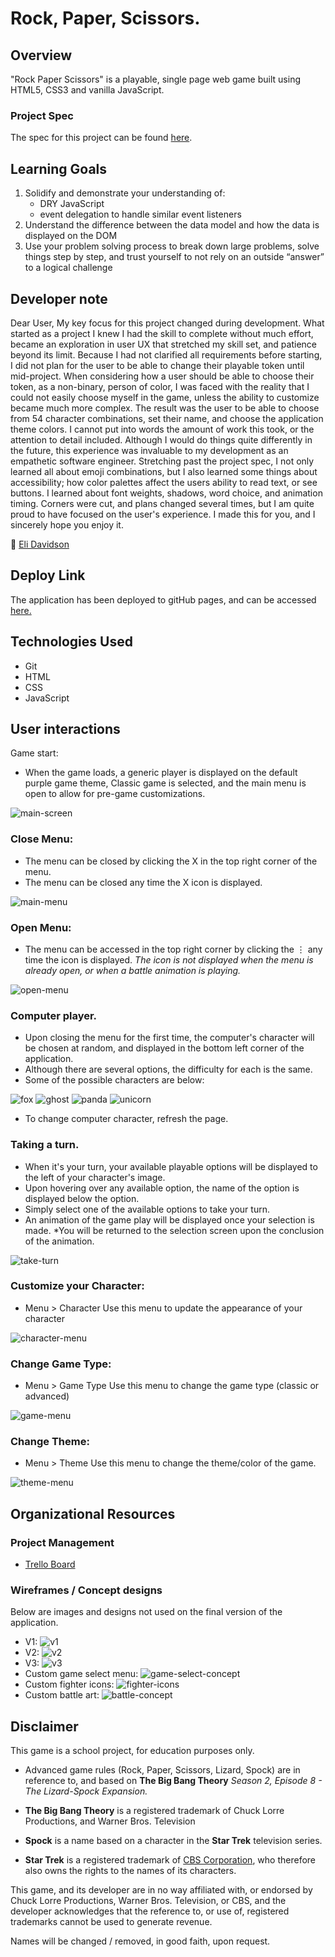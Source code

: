 # Rock, Paper, Scissors.
## Overview
"Rock Paper Scissors" is a playable, single page web game built using HTML5, CSS3 and vanilla JavaScript.
### Project Spec
The spec for this project can be found [here](https://frontend.turing.edu/projects/module-1/rock-paper-scissors-solo.html).
 
## Learning Goals
1. Solidify and demonstrate your understanding of:
   * DRY JavaScript
   * event delegation to handle similar event listeners
2. Understand the difference between the data model and how the data is displayed on the DOM
3. Use your problem solving process to break down large problems, solve things step by step, and trust yourself to not rely on an outside “answer” to a logical challenge
## Developer note
Dear User,
My key focus for this project changed during development. What started as a project I knew I had the skill to complete without much effort, became an exploration in user UX that stretched my skill set, and patience beyond its limit.
Because I had not clarified all requirements before starting, I did not plan for the user to be able to change their playable token until mid-project. When considering how a user should be able to choose their token, as a non-binary, person of color, I was faced with the reality that I could not easily choose myself in the game, unless the ability to customize became much more complex.
The result was the user to be able to choose from 54 character combinations, set their name, and choose the application theme colors.
I cannot put into words the amount of work this took, or the attention to detail included. Although I would do things quite differently in the future, this experience was invaluable to my development as an empathetic software engineer.
Stretching past the project spec, I not only learned all about emoji combinations, but I also learned some things about accessibility; how color palettes affect the users ability to read text, or see buttons. I learned about font weights, shadows, word choice, and animation timing. Corners were cut, and plans changed several times, but I am quite proud to have focused on the user's experience.
I made this for you, and I sincerely hope you enjoy it.
 
🦊  [Eli Davidson](https://github.com/elleshadow)
 
 
 
## Deploy Link
The application has been deployed to gitHub pages, and can be accessed [here.](https://main.d1y4scyxb6m7gp.amplifyapp.com/)
 
## Technologies Used
* Git
* HTML
* CSS
* JavaScript
 
## User interactions
 
Game start:
 
* When the game loads, a generic player is displayed on the default purple game theme, Classic game is selected, and the main menu is open to allow for pre-game customizations.
 
![main-screen](./assets/main-screen.png)
 
### Close Menu:
* The menu can be closed by clicking the X in the top right corner of the menu.
* The menu can be closed any time the X icon is displayed.
 
![main-menu](./assets/main-menu.png)
 
### Open Menu:
* The menu can be accessed in the top right corner by clicking the ⋮ any time the icon is displayed. *The icon is not displayed when the menu is already open, or when a battle animation is playing.*
 
![open-menu](./assets/open-menu.png)
### Computer player.
* Upon closing the menu for the first time, the computer's character will be chosen at random, and displayed in the bottom left corner of the application.
* Although there are several options, the difficulty for each is the same.
* Some of the possible characters are below:
 
 
![fox](./assets/fox.png)
![ghost](./assets/ghost.png)
![panda](./assets/panda.png)
![unicorn](./assets/unicorn.png)
 
* To change computer character, refresh the page.
### Taking a turn.
* When it's your turn, your available playable options will be displayed to the left of your character's image.
* Upon hovering over any available option, the name of the option is displayed below the option.
* Simply select one of the available options to take your turn.
* An animation of the game play will be displayed once your selection is made.
*You will be returned to the selection screen upon the conclusion of the animation.
 
![take-turn](./assets/take-turn.png)
 
### Customize your Character:
* Menu > Character
Use this menu to update the appearance of your character
 
![character-menu](./assets/charactor-menu.png)
 
### Change Game Type:
* Menu > Game Type
Use this menu to change the game type (classic or advanced)
 
![game-menu](./assets/game-menu.png)
 
### Change Theme:
* Menu > Theme
Use this menu to change the theme/color of the game.
 
![theme-menu](./assets/theme-menu.png)
 
## Organizational Resources
### Project Management
 
* [Trello Board](https://trello.com/b/oCrnZutY)
 
### Wireframes / Concept designs
Below are images and designs not used on the final version of the application.
 
* V1:
![v1](./assets/wireframe-v1.png)
* V2:
![v2](./assets/wireframe-v2.png)
* V3:
![v3](./assets/wireframe-v3.png)
* Custom game select menu:
![game-select-concept](./assets/custom-game-select-concept.png)
* Custom fighter icons:
![fighter-icons](./assets/custom-fighter-icons-concept.png)
* Custom battle art:
![battle-concept](./assets/custom-battle-concept.png)
 
## Disclaimer
 
This game is a school project, for education purposes only.
 
* Advanced game rules (Rock, Paper, Scissors, Lizard, Spock) are in reference to, and based on **The Big Bang Theory** *Season 2, Episode 8 - The Lizard-Spock Expansion.*
 
* **The Big Bang Theory** is a registered trademark of Chuck Lorre Productions, and Warner Bros. Television
 
* **Spock** is a name based on a character in the **Star Trek** television series.
 
* **Star Trek** is a registered trademark of [CBS Corporation]('http://cbscorporation.com/'), who therefore also owns the rights to the names of its characters.
 
This game, and its developer are in no way affiliated with, or endorsed by Chuck Lorre Productions, Warner Bros. Television, or CBS, and the developer acknowledges that the reference to, or use of, registered trademarks cannot be used to generate revenue.
 
Names will be changed / removed, in good faith, upon request.
 
 

